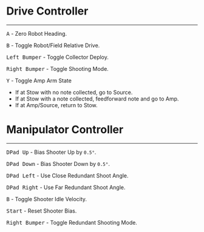 # Drive Controller

---
<kbd>A</kbd> - Zero Robot Heading.

<kbd>B</kbd> - Toggle Robot/Field Relative Drive.

<kbd>Left Bumper</kbd> - Toggle Collector Deploy.

<kbd>Right Bumper</kbd> - Toggle Shooting Mode.

<kbd>Y</kbd> - Toggle Amp Arm State
  - If at Stow with no note collected, go to Source.
  - If at Stow with a note collected, feedforward note and go to Amp.
  - If at Amp/Source, return to Stow. 

# Manipulator Controller

---
<kbd>DPad Up</kbd> - Bias Shooter Up by `0.5°`.

<kbd>DPad Down</kbd> - Bias Shooter Down by `0.5°`.

<kbd>DPad Left</kbd> - Use Close Redundant Shoot Angle.

<kbd>DPad Right</kbd> - Use Far Redundant Shoot Angle.

<kbd>B</kbd> - Toggle Shooter Idle Velocity.

<kbd>Start</kbd> - Reset Shooter Bias.

<kbd>Right Bumper</kbd> - Toggle Redundant Shooting Mode.